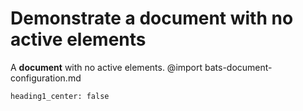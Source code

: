 # Demonstrate a document with no active elements
A **document** with no active elements.
@import bats-document-configuration.md
```opts :(document_opts)
heading1_center: false
```